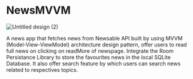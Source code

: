 # NewsMVVM
![Untitled design (2)](https://github.com/devlopAndroid/NewsMVVM/assets/96105594/d201892b-5d9a-4a78-bf24-5c6dafb5003c)


A news app that fetches news from Newsable API built by using MVVM (Model-View-ViewModel) architecture design pattern, offer users to read full news on clicking on readMore of newspage. Integrate the Room Persistance Library to store the favourites news in the local SQLite Database. It also offer search feature by which users can search news related to respectives topics.
